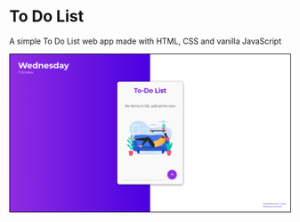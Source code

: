 # **To Do List**

A simple To Do List web app made with HTML, CSS and vanilla JavaScript 

<img src="images/preview.png" style="border : 1px solid #000;">
